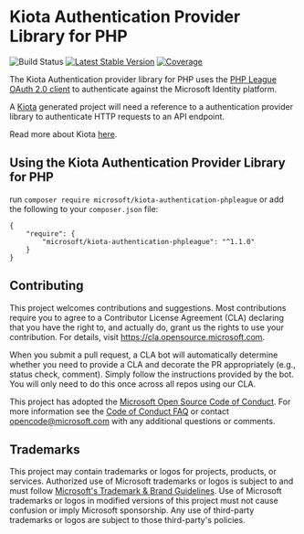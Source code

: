 # Kiota Authentication Provider Library for PHP

![Build Status](https://github.com/microsoft/kiota-authentication-phpleague-php/actions/workflows/pr-validation.yml/badge.svg)
[![Latest Stable Version](https://poser.pugx.org/microsoft/kiota-authentication-phpleague/version)](https://packagist.org/packages/microsoft/kiota-authentication-phpleague)
[![Coverage](https://sonarcloud.io/api/project_badges/measure?project=microsoft_kiota-authentication-phpleague-php&metric=coverage)](https://sonarcloud.io/dashboard?id=microsoft_kiota-authentication-phpleague-php)

The Kiota Authentication provider library for PHP uses the [PHP League OAuth 2.0 client](https://oauth2-client.thephpleague.com/) to authenticate against the Microsoft Identity platform.

A [Kiota](https://github.com/microsoft/kiota) generated project will need a reference to a authentication provider library to authenticate HTTP requests to an API endpoint.

Read more about Kiota [here](https://github.com/microsoft/kiota/blob/main/README.md).


## Using the Kiota Authentication Provider Library for PHP

run `composer require microsoft/kiota-authentication-phpleague` or add the following to your `composer.json` file:

```Shell
{
    "require": {
        "microsoft/kiota-authentication-phpleague": "^1.1.0"
    }
}
```
## Contributing

This project welcomes contributions and suggestions.  Most contributions require you to agree to a
Contributor License Agreement (CLA) declaring that you have the right to, and actually do, grant us
the rights to use your contribution. For details, visit https://cla.opensource.microsoft.com.

When you submit a pull request, a CLA bot will automatically determine whether you need to provide
a CLA and decorate the PR appropriately (e.g., status check, comment). Simply follow the instructions
provided by the bot. You will only need to do this once across all repos using our CLA.

This project has adopted the [Microsoft Open Source Code of Conduct](https://opensource.microsoft.com/codeofconduct/).
For more information see the [Code of Conduct FAQ](https://opensource.microsoft.com/codeofconduct/faq/) or
contact [opencode@microsoft.com](mailto:opencode@microsoft.com) with any additional questions or comments.

## Trademarks

This project may contain trademarks or logos for projects, products, or services. Authorized use of Microsoft
trademarks or logos is subject to and must follow
[Microsoft's Trademark & Brand Guidelines](https://www.microsoft.com/en-us/legal/intellectualproperty/trademarks/usage/general).
Use of Microsoft trademarks or logos in modified versions of this project must not cause confusion or imply Microsoft sponsorship.
Any use of third-party trademarks or logos are subject to those third-party's policies.
